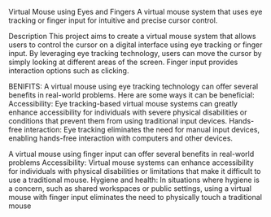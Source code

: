 Virtual Mouse using Eyes and Fingers
A virtual mouse system that uses eye tracking or finger input for intuitive and precise cursor control.

Description
This project aims to create a virtual mouse system that allows users to control the cursor on a digital interface using eye tracking or finger input. By leveraging eye tracking technology, users can move the cursor by simply looking at different areas of the screen. Finger input provides interaction options such as clicking.

BENIFITS:
A virtual mouse using eye tracking technology can offer several benefits in real-world problems. Here are some ways it can be beneficial:
Accessibility: Eye tracking-based virtual mouse systems can greatly enhance accessibility for individuals with severe physical disabilities or conditions that prevent them from using traditional input devices.
Hands-free interaction: Eye tracking eliminates the need for manual input devices, enabling hands-free interaction with computers and other devices.

A virtual mouse using finger input can offer several benefits in real-world problems
Accessibility: Virtual mouse systems can enhance accessibility for individuals with physical disabilities or limitations that make it difficult to use a traditional mouse. 
Hygiene and health: In situations where hygiene is a concern, such as shared workspaces or public settings, using a virtual mouse with finger input eliminates the need to physically touch a traditional mouse
